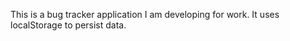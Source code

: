 This is a bug tracker application I am developing for work. It uses localStorage to persist data.    

